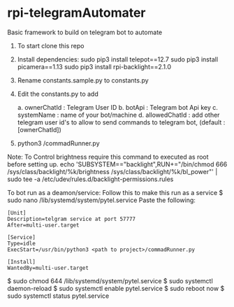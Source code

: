 # rpi-telegramAutomater
Basic framework to build on telegram bot to automate

1. To start clone this repo
2. Install dependencies:
    sudo pip3 install telepot==12.7
    sudo pip3 install picamera==1.13
    sudo pip3 install rpi-backlight==2.1.0
3. Rename constants.sample.py to constants.py
4. Edit the constants.py to add 
    
    a. ownerChatId : Telegram User ID
    b. botApi : Telegram bot Api key
    c. systemName : name of your bot/machine
    d. allowedChatId : add other telegram user id's to allow to send commands to telegram bot, (default : [ownerChatId])
    
5. python3 <path to project>/commadRunner.py

Note:
To Control brightness require this command to executed as root before setting up.
echo 'SUBSYSTEM=="backlight",RUN+="/bin/chmod 666 /sys/class/backlight/%k/brightness /sys/class/backlight/%k/bl_power"' | sudo tee -a /etc/udev/rules.d/backlight-permissions.rules

To bot run as a deamon/service:
Follow this to make this run as a service
$ sudo nano /lib/systemd/system/pytel.service
Paste the following:
    
    
    [Unit]
    Description=telgram service at port 57777
    After=multi-user.target

    [Service]
    Type=idle
    ExecStart=/usr/bin/python3 <path to project>/commadRunner.py

    [Install]
    WantedBy=multi-user.target
    
$ sudo chmod 644 /lib/systemd/system/pytel.service
$ sudo systemctl daemon-reload
$ sudo systemctl enable pytel.service
$ sudo reboot now
$ sudo systemctl status pytel.service

